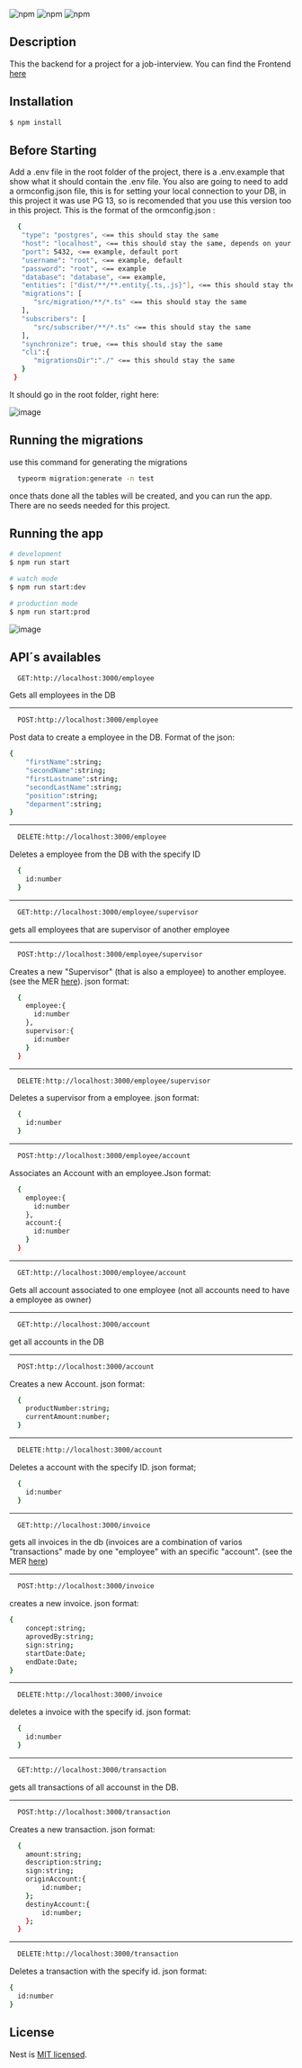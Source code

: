 ![npm](https://img.shields.io/badge/node-green) ![npm](https://img.shields.io/badge/angular-red) ![npm](https://img.shields.io/badge/postgresql-v13-blue)

## Description

This the backend for a project for a job-interview. You can find the Frontend [here](https://github.com/angelsucasas/job-interview-frontend)

## Installation

```bash
$ npm install
```
## Before Starting
  Add a .env file in the root folder of the project, there is a .env.example that show what it should contain the .env file.
  You also are going to need to add a ormconfig.json file, this is for setting your local connection to your DB, in this project it was use PG 13, so is recomended that you use this version too in this project. This is the format of the ormconfig.json :
  
  ```bash
    {
     "type": "postgres", <== this should stay the same
     "host": "localhost", <== this should stay the same, depends on your DB
     "port": 5432, <== example, default port
     "username": "root", <== example, default
     "password": "root", <== example
     "database": "database", <== example,
     "entities": ["dist/**/**.entity{.ts,.js}"], <== this should stay the same
     "migrations": [
        "src/migration/**/*.ts" <== this should stay the same
     ],
     "subscribers": [
        "src/subscriber/**/*.ts" <== this should stay the same
     ],
     "synchronize": true, <== this should stay the same
     "cli":{
        "migrationsDir":"./" <== this should stay the same
     }
   }
  ```
  It should go in the root folder, right here:
  
  ![image](https://user-images.githubusercontent.com/44983658/120091250-616d8080-c0d7-11eb-8906-aaa54c213267.png)


## Running the migrations

use this command for generating the migrations

```bash
  typeorm migration:generate -n test
```

once thats done all the tables will be created, and you can run the app. There are no seeds needed for this project.

## Running the app

```bash
# development
$ npm run start

# watch mode
$ npm run start:dev

# production mode
$ npm run start:prod
```
![image](https://user-images.githubusercontent.com/44983658/120091367-84e4fb00-c0d8-11eb-8e45-ccda3289f9b1.png)

## API´s availables

```bash
  GET:http://localhost:3000/employee
```
Gets all employees in the DB

----------------------------------------------------

```bash
  POST:http://localhost:3000/employee
```
Post data to create a employee in the DB. Format of the json:

```bash
{
    "firstName":string;
    "secondName":string;
    "firstLastname":string;
    "secondLastName":string;
    "position":string;
    "deparment":string;
}
```
----------------------------------------------------
```bash
  DELETE:http://localhost:3000/employee
```

Deletes a employee from the DB with the specify ID
```bash
  {
    id:number
  }
```

----------------------------------------------------
```bash
  GET:http://localhost:3000/employee/supervisor
```
gets all employees that are supervisor of another employee

--------------------
```bash
  POST:http://localhost:3000/employee/supervisor
```
Creates a new "Supervisor" (that is also a employee) to another employee. (see the MER [here](https://github.com/angelsucasas/job-interview-backend/blob/main/src/db/job-interview%20MER.png)). json format:


```bash
  {
    employee:{
      id:number
    },
    supervisor:{
      id:number
    }
  }
```

--------------------

```bash
  DELETE:http://localhost:3000/employee/supervisor
```
Deletes a supervisor from a employee. json format:

```bash
  {
    id:number
  }
```

--------------------
```bash
  POST:http://localhost:3000/employee/account
```
Associates an Account with an employee.Json format:

```bash
  {
    employee:{
      id:number
    },
    account:{
      id:number
    }
  }
```

--------------------
```bash
  GET:http://localhost:3000/employee/account
```

Gets all account associated to one employee (not all accounts need to have a employee as owner)

--------------------

```bash
  GET:http://localhost:3000/account
```

get all accounts in the DB

--------------------

```bash
  POST:http://localhost:3000/account
```

Creates a new Account. json format:


```bash
  {
    productNumber:string;
    currentAmount:number;
  }
```

--------------------
```bash
  DELETE:http://localhost:3000/account
```
Deletes a account with the specify ID. json format;
```bash
  {
    id:number
  }
```

--------------------

```bash
  GET:http://localhost:3000/invoice
```
 gets all invoices in the db (invoices are a combination of varios "transactions" made by one "employee" with an specific "account". (see the MER [here](https://github.com/angelsucasas/job-interview-backend/blob/main/src/db/job-interview%20MER.png))
 
 --------------------
 
```bash
  POST:http://localhost:3000/invoice
```

creates a new invoice. json format:

```bash
{
    concept:string;
    aprovedBy:string;
    sign:string;
    startDate:Date;
    endDate:Date;
}
```

--------------------

```bash
  DELETE:http://localhost:3000/invoice
```

deletes a invoice with the specify id. json format:

```bash
  {
    id:number
  }
```

--------------------

```bash
  GET:http://localhost:3000/transaction
```
gets all transactions of all accounst in the DB.

--------------------

```bash
  POST:http://localhost:3000/transaction
```

Creates a new transaction. json format:

```bash
  {
    amount:string;
    description:string;
    sign:string;
    originAccount:{
        id:number;
    };
    destinyAccount:{
        id:number;
    };
  }
```

--------------------

```bash
  DELETE:http://localhost:3000/transaction
```
Deletes a transaction with the specify id. json format:


```bash
{
  id:number
}
```

## License

Nest is [MIT licensed](LICENSE).
